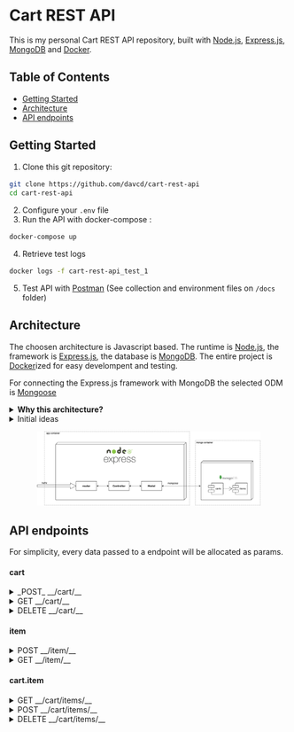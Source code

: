 # Cart REST API

This is my personal Cart REST API repository, built with [Node.js](https://nodejs.org/), [Express.js](https://expressjs.com/), [MongoDB](https://www.mongodb.com/) and [Docker](https://www.docker.com/).

## Table of Contents

- [Getting Started](#getting-started)
- [Architecture](#architecture)
- [API endpoints](#api-endpoints)

## Getting Started

1. Clone this git repository:

```bash
git clone https://github.com/davcd/cart-rest-api
cd cart-rest-api
```

2. Configure your `.env` file
3. Run the API with docker-compose :

```bash
docker-compose up
```

4. Retrieve test logs

```bash
docker logs -f cart-rest-api_test_1
```

5. Test API with [Postman](https://www.getpostman.com/) (See collection and environment files on `/docs` folder)

## Architecture

The choosen architecture is Javascript based. The runtime is [Node.js](https://nodejs.org/), the framework is [Express.js](https://expressjs.com/), the database is [MongoDB](https://www.mongodb.com/). The entire project is [Docker](https://www.docker.com/)ized for easy develompent and testing.

For connecting the Express.js framework with MongoDB the selected ODM is [Mongoose](https://mongoosejs.com/)

<details><summary markdown="span"><strong>Why this architecture?</strong></summary>

The pros are:

- **Easy transition for cloud serverless stack.** (e.g. Serverless framework, AWS Lambda, AWS DynamoDB, aws API Gateway).
- **Get out of my comfort zone.** Do not use my daily languages.
- **Quick prototype**
- **Simple code**
- **Successful stack**. This stack has positioned itself very well in the market. Due its caracteristics is wide recognized. (e.g. Simplicity, minimalism, flexibility, scalability, performance,... )

The cons are:

- **Poor Swagger compatibility**.

> Note: It is debatable that document store is not be the best database model for this particular business.

</details>
<details><summary markdown="span">Initial ideas</summary>
When choosen the stack, I contemplated the option of using these others:

- Java: Spring Boot based with Postgres database and Hibernate as ORM.
- PHP: Laravel framework with Postgres as persistence, using Doctrine as ORM

</details>

<p align="center"><img src="docs/architecture.png" width="80%"/></p>

## API endpoints

For simplicity, every data passed to a endpoint will be allocated as params.

#### cart

<details><summary markdown="span">_POST_  __/cart/__</summary>

Creates a new cart

**Parameters**

No parameters

**Responses**

```javascript
{
    "cart_code": String
}

//Example

{
    "cart_code": "4ca13090-a1b2-4741-b066-66c8d7a39f90"
}
```

| Code | Description          |
| ---- | -------------------- |
| 201  | Successful operation |

</details>
<details><summary markdown="span">GET  __/cart/__</summary>

Retrieves a cart

**Parameters**

| Name      | Value  |
| --------- | ------ |
| cart_code | String |

**Responses**

```javascript
{
    "cart_code": String,
    "date": Date,
    "items": [
		{
        	"meta": {
              	"quantity": Number,
            },
			"item": {
				"item_code": String,
                "date": Date,
                "name": String,
                "description": String,
                "image": String,
                "price": Number
            }
      	}
	]
}

//Examples

{
	"cart_code": "7cf76646-8403-4d3c-976d-df148e6be29e",
    "date": "2019-12-31T00:14:02.213Z",
    "items": []
}

{
    "cart_code": "7cf76646-8403-4d3c-976d-df148e6be29e",
    "date": "2019-12-31T00:14:02.213Z",
    "items": [
        {
            "meta": {
                "quantity": 2
            },
            "item": {
                "item_code": "3892211b-1d99-43d1-a4f8-a8a2255820f9",
                "date": "2019-12-31T00:15:39.330Z",
                "name": "officia veniam nulla",
                "description": "Voluptate et occaecat exercitation Lorem ex do quis laboris.",
                "image": "est.jpg",
                "price": 260.67
            }
        }
    ]
}

```

| Code | Description          |
| ---- | -------------------- |
| 200  | Successful operation |
| 400  | Incorrect parameters |

</details>
<details><summary markdown="span">DELETE  __/cart/__</summary>

Removes a cart

**Parameters**

| Name      | Value  |
| --------- | ------ |
| cart_code | String |

**Responses**

No responses

| Code | Description          |
| ---- | -------------------- |
| 204  | Successful operation |
| 400  | Incorrect parameters |

</details>

#### item

<details><summary markdown="span">POST  __/item/__</summary>

Creates a new item

**Parameters**

No parameters

**Responses**

```javascript
{
	"item_code": String
}

//Example

{
    "item_code": "290bcb1b-de37-40ed-a7ea-bcab78a84f7c"
}
```

| Code | Description          |
| ---- | -------------------- |
| 201  | Successful operation |

</details>
<details><summary markdown="span">GET  __/item/__</summary>

Retrieves an item

**Parameters**

| Name      | Value  |
| --------- | ------ |
| item_code | String |

**Responses**

```javascript
{
	"item_code": String,
    "date": Date,
    "name": String,
    "description": String,
    "image": String,
    "price": Number
}

//Example

{
    "item_code": "290bcb1b-de37-40ed-a7ea-bcab78a84f7c",
    "date": "2019-12-31T00:23:04.607Z",
    "name": "deserunt enim laboris",
    "description": "Est fugiat laborum eu mollit quis id.",
    "image": "aute.jpg",
    "price": 412.52
}

```

| Code | Description          |
| ---- | -------------------- |
| 200  | Successful operation |
| 400  | Incorrect parameters |

</details>

#### cart.item

<details><summary markdown="span">GET  __/cart/items/__</summary>

Retrieves list of items in cart

**Parameters**

| Name      | Value  |
| --------- | ------ |
| cart_code | String |

**Responses**

```javascript
[
    {
        "meta": {
            "quantity": Number,
        },
        "item": {
            "item_code": String,
            "date": Date,
            "name": String,
            "description": String,
            "image": String,
            "price": Number
        }
    }
]


//Examples

[]

[
    {
        "meta": {
            "quantity": 2
        },
        "item": {
            "item_code": "290bcb1b-de37-40ed-a7ea-bcab78a84f7c",
            "date": "2019-12-31T00:23:04.607Z",
            "name": "deserunt enim laboris",
            "description": "Est fugiat laborum eu mollit quis id.",
            "image": "aute.jpg",
            "price": 412.52
        }
    },
    {
        "meta": {
            "quantity": 2
        },
        "item": {
            "item_code": "e2791720-2e01-4fc6-b6bb-5d381742474e",
            "date": "2019-12-31T00:31:47.452Z",
            "name": "fugiat amet elit",
            "description": "Cupidatat et minim in exercitation proident ea quis reprehenderit nisi.",
            "image": "enim.jpg",
            "price": 728.94
        }
    }
]

```

| Code | Description          |
| ---- | -------------------- |
| 200  | Successful operation |
| 400  | Incorrect parameters |

</details>
<details><summary markdown="span">POST  __/cart/items/__</summary>

Add item to cart

If the item already exists in the cart, the quantities are added.

**Parameters**

| Name      | Value  |
| --------- | ------ |
| cart_code | String |
| item_code | String |
| quantity  | Number |

**Responses**

```javascript
[
    {
        "meta": {
            "quantity": Number,
        },
        "item": {
            "item_code": String,
            "date": Date,
            "name": String,
            "description": String,
            "image": String,
            "price": Number
        }
    }
]


//Examples

[]

[
    {
        "meta": {
            "quantity": 2
        },
        "item": {
            "item_code": "290bcb1b-de37-40ed-a7ea-bcab78a84f7c",
            "date": "2019-12-31T00:23:04.607Z",
            "name": "deserunt enim laboris",
            "description": "Est fugiat laborum eu mollit quis id.",
            "image": "aute.jpg",
            "price": 412.52
        }
    },
    {
        "meta": {
            "quantity": 2
        },
        "item": {
            "item_code": "e2791720-2e01-4fc6-b6bb-5d381742474e",
            "date": "2019-12-31T00:31:47.452Z",
            "name": "fugiat amet elit",
            "description": "Cupidatat et minim in exercitation proident ea quis reprehenderit nisi.",
            "image": "enim.jpg",
            "price": 728.94
        }
    }
]

```

| Code | Description          |
| ---- | -------------------- |
| 201  | Successful operation |
| 400  | Incorrect parameters |

</details>
<details><summary markdown="span">DELETE  __/cart/items/__</summary>

Remove item from cart

If the item already exists in the cart, the quantities are subtracted.

If the removed quantity is equals or greather than de existing one, the item will be delete.

If the item is not previously added to the cart, does nothing.

**Parameters**

| Name      | Value  |
| --------- | ------ |
| cart_code | String |
| item_code | String |
| quantity  | Number |

**Responses**

```javascript
[
    {
        "meta": {
            "quantity": Number,
        },
        "item": {
            "item_code": String,
            "date": Date,
            "name": String,
            "description": String,
            "image": String,
            "price": Number
        }
    }
]


//Examples

[]

[
    {
        "meta": {
            "quantity": 2
        },
        "item": {
            "item_code": "290bcb1b-de37-40ed-a7ea-bcab78a84f7c",
            "date": "2019-12-31T00:23:04.607Z",
            "name": "deserunt enim laboris",
            "description": "Est fugiat laborum eu mollit quis id.",
            "image": "aute.jpg",
            "price": 412.52
        }
    },
    {
        "meta": {
            "quantity": 2
        },
        "item": {
            "item_code": "e2791720-2e01-4fc6-b6bb-5d381742474e",
            "date": "2019-12-31T00:31:47.452Z",
            "name": "fugiat amet elit",
            "description": "Cupidatat et minim in exercitation proident ea quis reprehenderit nisi.",
            "image": "enim.jpg",
            "price": 728.94
        }
    }
]

```

| Code | Description          |
| ---- | -------------------- |
| 201  | Successful operation |
| 400  | Incorrect parameters |

</details>
